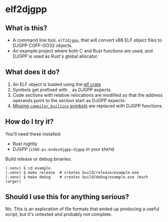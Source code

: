 # elf2djgpp

## What is this?

- A command line tool, `elf2djgpp`, that will convert x86 ELF object files to DJGPP COFF-GO32
  objects.
- An example project where both C and Rust functions are used, and DJGPP is used as Rust's global
  allocator.

## What does it do?

1. An ELF object is loaded using the [elf crate](https://docs.rs/elf/latest/elf/)
2. Symbols get prefixed with `_` as DJGPP expects.
3. Code sections with relative relocations are modified so that the address operands point to
   the section start as DJGPP expects.
4. [Missing `compiler_builtins` symbols](https://github.com/rust-lang/wg-cargo-std-aware/issues/53)
   are replaced with DJGPP functions.

## How do I try it?

You'll need these installed:

- Rust nightly
- DJGPP (`i586-pc-msdosdjgpp-djgpp` in your `$PATH`)

Build release or debug binaries:

    (.venv) $ cd example
    (.venv) $ make release  # creates build/release/example.exe
    (.venv) $ make debug    # creates build/debug/example.exe (much larger)

## Should I use this for anything serious?

No. This is an exploration of file formats that ended up producing a useful script, but it's
untested and probably not complete.

